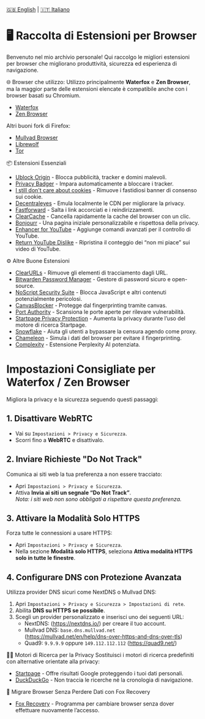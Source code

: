 [🇬🇧 English](README.md) | [🇮🇹 Italiano](README.it.md)

# 🖥️ Raccolta di Estensioni per Browser  
Benvenuto nel mio archivio personale! Qui raccolgo le migliori estensioni per browser che migliorano produttività, sicurezza ed esperienza di navigazione.

🌐 Browser che utilizzo:
Utilizzo principalmente **Waterfox** e **Zen Browser**, ma la maggior parte delle estensioni elencate è compatibile anche con i browser basati su Chromium.

* [Waterfox](https://www.waterfox.net/)
* [Zen Browser](https://zen-browser.app/)

Altri buoni fork di Firefox:
* [Mullvad Browser](https://mullvad.net/it)
* [Librewolf](https://librewolf.net/)
* [Tor](https://www.torproject.org/it/)

📦 Estensioni Essenziali
* [Ublock Origin](https://addons.mozilla.org/en-US/firefox/addon/ublock-origin/) - Blocca pubblicità, tracker e domini malevoli.
* [Privacy Badger](https://addons.mozilla.org/en-US/firefox/addon/privacy-badger17/) - Impara automaticamente a bloccare i tracker.
* [I still don't care about cookies](https://addons.mozilla.org/en-US/firefox/addon/istilldontcareaboutcookies/) - Rimuove i fastidiosi banner di consenso sui cookie.
* [Decentraleyes](https://addons.mozilla.org/en-US/firefox/addon/decentraleyes/) - Emula localmente le CDN per migliorare la privacy.
* [Fastforward](https://addons.mozilla.org/en-US/firefox/addon/fastforwardteam/) - Salta i link accorciati e i reindirizzamenti.
* [ClearCache](https://addons.mozilla.org/en-US/firefox/addon/clearcache/) - Cancella rapidamente la cache del browser con un clic.
* [Bonjourr](https://addons.mozilla.org/en-US/firefox/addon/bonjourr-startpage/?utm_source=addons.mozilla.org&utm_medium=referral&utm_content=search) - Una pagina iniziale personalizzabile e rispettosa della privacy.
* [Enhancer for YouTube](https://addons.mozilla.org/en-US/firefox/addon/enhancer-for-youtube/) - Aggiunge comandi avanzati per il controllo di YouTube.
* [Return YouTube Dislike](https://addons.mozilla.org/en-US/firefox/addon/return-youtube-dislikes/) - Ripristina il conteggio dei “non mi piace” sui video di YouTube.

⚙️ Altre Buone Estensioni
* [ClearURLs](https://addons.mozilla.org/en-US/firefox/addon/clearurls/?utm_source=addons.mozilla.org&utm_medium=referral&utm_content=search) - Rimuove gli elementi di tracciamento dagli URL.
* [Bitwarden Password Manager](https://addons.mozilla.org/en-US/firefox/addon/bitwarden-password-manager/?utm_source=addons.mozilla.org&utm_medium=referral&utm_content=search) - Gestore di password sicuro e open-source.
* [NoScript Security Suite](https://addons.mozilla.org/en-US/firefox/addon/noscript/?utm_source=addons.mozilla.org&utm_medium=referral&utm_content=search) - Blocca JavaScript e altri contenuti potenzialmente pericolosi.
* [CanvasBlocker](https://addons.mozilla.org/en-US/firefox/addon/canvasblocker/?utm_source=addons.mozilla.org&utm_medium=referral&utm_content=search) - Protegge dal fingerprinting tramite canvas.
* [Port Authority](https://addons.mozilla.org/en-US/firefox/addon/port-authority/?utm_source=addons.mozilla.org&utm_medium=referral&utm_content=search) - Scansiona le porte aperte per rilevare vulnerabilità.
* [Startpage Privacy Protection](https://addons.mozilla.org/en-US/firefox/addon/startpage-privacy-protection/?utm_source=addons.mozilla.org&utm_medium=referral&utm_content=search) - Aumenta la privacy durante l’uso del motore di ricerca Startpage.
* [Snowflake](https://addons.mozilla.org/en-US/firefox/addon/torproject-snowflake/?utm_source=addons.mozilla.org&utm_medium=referral&utm_content=search) - Aiuta gli utenti a bypassare la censura agendo come proxy.
* [Chameleon](https://addons.mozilla.org/en-US/firefox/addon/chameleon-ext/?utm_source=addons.mozilla.org&utm_medium=referral&utm_content=search) - Simula i dati del browser per evitare il fingerprinting.
* [Complexity](https://addons.mozilla.org/en-US/firefox/addon/complexity/) - Estensione Perplexity AI potenziata.

# Impostazioni Consigliate per Waterfox / Zen Browser  
Migliora la privacy e la sicurezza seguendo questi passaggi:

## 1. Disattivare WebRTC
- Vai su `Impostazioni > Privacy e Sicurezza`.
- Scorri fino a **WebRTC** e disattivalo.

## 2. Inviare Richieste "Do Not Track"
Comunica ai siti web la tua preferenza a non essere tracciato:
- Apri `Impostazioni > Privacy e Sicurezza`.
- Attiva **Invia ai siti un segnale “Do Not Track”**.  
*Nota: i siti web non sono obbligati a rispettare questa preferenza.*

## 3. Attivare la Modalità Solo HTTPS
Forza tutte le connessioni a usare HTTPS:
- Apri `Impostazioni > Privacy e Sicurezza`.
- Nella sezione **Modalità solo HTTPS**, seleziona **Attiva modalità HTTPS solo in tutte le finestre**.

## 4. Configurare DNS con Protezione Avanzata
Utilizza provider DNS sicuri come NextDNS o Mullvad DNS:
1. Apri `Impostazioni > Privacy e Sicurezza > Impostazioni di rete`.
2. Abilita **DNS su HTTPS se possibile**.
3. Scegli un provider personalizzato e inserisci uno dei seguenti URL:
   - NextDNS: (https://nextdns.io/) per creare il tuo account.
   - Mullvad DNS: `base.dns.mullvad.net` (https://mullvad.net/en/help/dns-over-https-and-dns-over-tls)
   - Quad9: `9.9.9.9` oppure `149.112.112.112` (https://quad9.net/)

🕵🏻 Motori di Ricerca per la Privacy
Sostituisci i motori di ricerca predefiniti con alternative orientate alla privacy:
* [Startpage](https://www.startpage.com/) - Offre risultati Google proteggendo i tuoi dati personali.
* [DuckDuckGo](https://duckduckgo.com/) - Non traccia le ricerche né la cronologia di navigazione.

💱 Migrare Browser Senza Perdere Dati con Fox Recovery
* [Fox Recovery](https://github.com/Hisako/Fox-Recovery) - Programma per cambiare browser senza dover effettuare nuovamente l’accesso.
